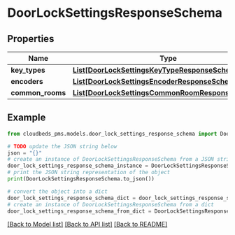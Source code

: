 # DoorLockSettingsResponseSchema


## Properties

Name | Type | Description | Notes
------------ | ------------- | ------------- | -------------
**key_types** | [**List[DoorLockSettingsKeyTypeResponseSchema]**](DoorLockSettingsKeyTypeResponseSchema.md) | $keyTypes | 
**encoders** | [**List[DoorLockSettingsEncoderResponseSchema]**](DoorLockSettingsEncoderResponseSchema.md) | $encoders | 
**common_rooms** | [**List[DoorLockSettingsCommonRoomResponseSchema]**](DoorLockSettingsCommonRoomResponseSchema.md) | $commonRooms | 

## Example

```python
from cloudbeds_pms.models.door_lock_settings_response_schema import DoorLockSettingsResponseSchema

# TODO update the JSON string below
json = "{}"
# create an instance of DoorLockSettingsResponseSchema from a JSON string
door_lock_settings_response_schema_instance = DoorLockSettingsResponseSchema.from_json(json)
# print the JSON string representation of the object
print(DoorLockSettingsResponseSchema.to_json())

# convert the object into a dict
door_lock_settings_response_schema_dict = door_lock_settings_response_schema_instance.to_dict()
# create an instance of DoorLockSettingsResponseSchema from a dict
door_lock_settings_response_schema_from_dict = DoorLockSettingsResponseSchema.from_dict(door_lock_settings_response_schema_dict)
```
[[Back to Model list]](../README.md#documentation-for-models) [[Back to API list]](../README.md#documentation-for-api-endpoints) [[Back to README]](../README.md)


